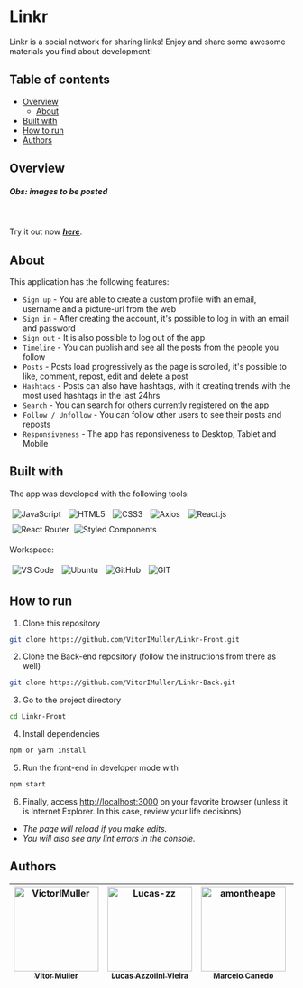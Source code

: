 # Linkr

Linkr is a social network for sharing links! Enjoy and share some awesome materials you find about development!

## Table of contents

- [Overview](#overview)
  - [About](#about)
- [Built with](#built-with)
- [How to run](#how-to-run)
- [Authors](#authors)

## Overview

##### Obs: images to be posted

<br />

Try it out now <a href="https://linkr-front-five.vercel.app/" target="_blank" title="Linkr"><strong>*here*</strong></a>.


## About

This application has the following features:
  - ```Sign up``` - You are able to create a custom profile with an email, username and a picture-url from the web
  - ```Sign in``` - After creating the account, it's possible to log in with an email and password
  - ```Sign out``` - It is also possible to log out of the app
  - ```Timeline``` - You can publish and see all the posts from the people you follow
  - ```Posts``` - Posts load progressively as the page is scrolled, it's possible to like, comment, repost, edit and delete a post
  - ```Hashtags``` - Posts can also have hashtags, with it creating trends with the most used hashtags in the last 24hrs
  - ```Search``` - You can search for others currently registered on the app
  - ```Follow / Unfollow``` - You can follow other users to see their posts and reposts
  - ```Responsiveness``` - The app has reponsiveness to Desktop, Tablet and Mobile

## Built with

The app was developed with the following tools:
 <p>
   <img style='margin: 5px' src='https://img.shields.io/badge/JavaScript-323330?style=for-the-badge&logo=javascript&logoColor=F7DF1E' title="JavaScript">
   <img style='margin: 5px' src='https://img.shields.io/badge/HTML5-E34F26?style=for-the-badge&logo=html5&logoColor=white' title="HTML5">
   <img style='margin: 5px' src='https://img.shields.io/badge/CSS3-1572B6?style=for-the-badge&logo=css3&logoColor=white' title="CSS3">
   <img style='margin: 5px;' src='https://img.shields.io/badge/axios%20-%2320232a.svg?&style=for-the-badge&color=informational' title="Axios">
   <img style='margin: 5px;' src="https://img.shields.io/badge/react-app%20-%2320232a.svg?&style=for-the-badge&color=60ddf9&logo=react&logoColor=%2361DAFB" title="React.js">
   <img style='margin: 5px;' src="https://img.shields.io/badge/react_router%20-%2320232a.svg?&style=for-the-badge&logo=react&logoColor=%2361DAFB" title="React Router">
   <img src="https://img.shields.io/badge/styled--components-DB7093?style=for-the-badge&logo=styled-components&logoColor=white" title="Styled Components">  
</p>
  
  
Workspace:
<p>
  <img style='margin: 5px;' src="https://img.shields.io/badge/Visual_Studio_Code-0078D4?style=for-the-badge&logo=visual%20studio%20code&logoColor=white" title="VS Code">
  <img style='margin: 5px;' src="https://img.shields.io/badge/Ubuntu-E95420?style=for-the-badge&logo=ubuntu&logoColor=white" title="Ubuntu">
  <img style='margin: 5px;' src="https://img.shields.io/badge/GitHub-100000?style=for-the-badge&logo=github&logoColor=white" title="GitHub">
  <img style='margin: 5px;' src="https://img.shields.io/badge/GIT-E44C30?style=for-the-badge&logo=git&logoColor=white" title="GIT">
</p>

## How to run

1. Clone this repository
  ```bash
  git clone https://github.com/VitorIMuller/Linkr-Front.git
  ```
2. Clone the Back-end repository (follow the instructions from there as well)
  ```bash
  git clone https://github.com/VitorIMuller/Linkr-Back.git
  ```
3. Go to the project directory
  ```bash
  cd Linkr-Front
  ```
4. Install dependencies
  ```bash
  npm or yarn install
  ```
5. Run the front-end in developer mode with
  ```bash
  npm start
  ```
6. Finally, access [http://localhost:3000](http://localhost:3000) on your favorite browser (unless it is Internet Explorer. In this case, review your life decisions) 

  
  - *The page will reload if you make edits.*
  - *You will also see any lint errors in the console.*

## Authors

| [<img src="https://avatars.githubusercontent.com/VitorIMuller" width=150 title="VictorIMuller"><br><sub>Vitor Muller</sub>](https://github.com/VitorIMuller) |  [<img src="https://avatars.githubusercontent.com/Lucas-zz" width=150 title="Lucas-zz"><br><sub>Lucas Azzolini Vieira</sub>](https://github.com/Lucas-zz) |  [<img src="https://avatars.githubusercontent.com/amontheape" width=150 title="amontheape"><br><sub>Marcelo Canedo</sub></sub>](https://github.com/amontheape) |  [<img src="https://avatars.githubusercontent.com/damondias" width=150 title="damondias"><br><sub>Damon Dias</sub>](https://github.com/damondias) |  [<img src="https://avatars.githubusercontent.com/Dridr1" width=150 title="Dridr1"><br><sub>Adriano Fonseca</sub>](https://github.com/Dridr1) 
| :---: | :---: | :---: | :---: | :---: |
